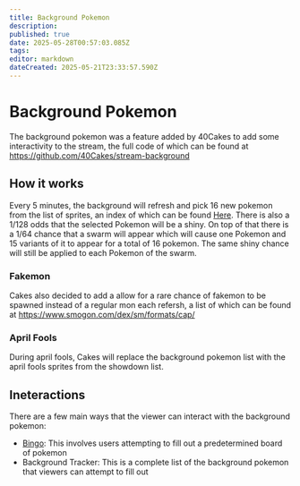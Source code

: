 ```yaml
---
title: Background Pokemon
description: 
published: true
date: 2025-05-28T00:57:03.085Z
tags: 
editor: markdown
dateCreated: 2025-05-21T23:33:57.590Z
---
```


# Background Pokemon

The background pokemon was a feature added by 40Cakes to add some interactivity to the stream, the full code of which can be found at https://github.com/40Cakes/stream-background

## How it works

Every 5 minutes, the background will refresh and pick 16 new pokemon from the list of sprites, an index of which can be found [Here](https://play.pokemonshowdown.com/sprites/ani/). There is also a 1/128 odds that the selected Pokemon will be a shiny. On top of that there is a  1/64 chance that a swarm will appear which will cause one Pokemon and 15 variants of it to appear for a total of 16 pokemon. The same shiny chance will still be applied to each Pokemon of the swarm.

### Fakemon

Cakes also decided to add a allow for a rare chance of fakemon to be spawned instead of a regular mon each refersh, a list of which can be found at https://www.smogon.com/dex/sm/formats/cap/

### April Fools

During april fools, Cakes will replace the background pokemon list with the april fools sprites from the showdown list.

## Ineteractions

There are a few main ways that the viewer can interact with the background pokemon:

- [Bingo](/Bingo):
	This involves users attempting to fill out a predetermined board of pokemon
- Background Tracker:
	This is a complete list of the background pokemon that viewers can attempt to fill out 
